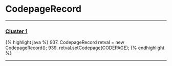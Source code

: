 # CodepageRecord

***

### [Cluster 1](./1)
{% highlight java %}
937. CodepageRecord retval = new CodepageRecord();
939. retval.setCodepage(CODEPAGE);
{% endhighlight %}

***

